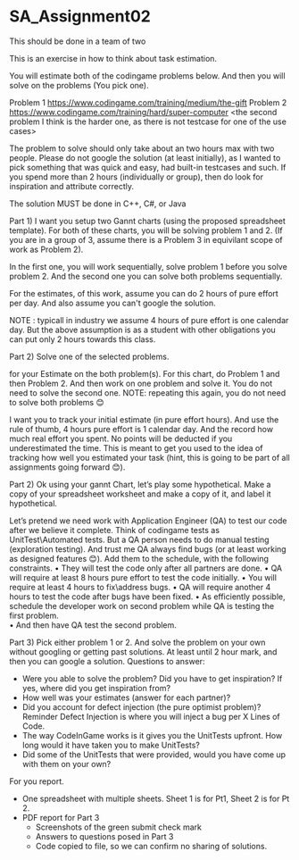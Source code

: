# SA_Assignment02

This should be done in a team of two

This is an exercise in how to think about task estimation.  

You will estimate both of the codingame problems below.  And then you will solve on the problems (You pick one).

Problem 1
https://www.codingame.com/training/medium/the-gift 
Problem 2
https://www.codingame.com/training/hard/super-computer
<the second problem I think is the harder one, as there is not testcase for one of the use cases>

The problem to solve should only take about an two hours max with two people. Please do not google the solution (at least initially), as I wanted to pick something that was quick and easy, had built-in testcases and such.  If you spend more than 2 hours (individually or group), then do look for inspiration and attribute correctly.

The solution MUST be done in C++, C#, or Java

Part 1)
I want you setup two Gannt charts (using the proposed spreadsheet template).  For both of these charts, you will be solving problem 1 and 2.  (If you are in a group of 3, assume there is a Problem 3 in equivilant scope of work as Problem 2).

In the first one, you will work sequentially, solve problem 1 before you solve problem 2.  And the second one you can solve both problems sequentially.

For the estimates, of this work, assume you can do 2 hours of pure effort per day.  And also assume you can't google the solution.

NOTE : typicall in industry we assume 4 hours of pure effort is one calendar day. But the above assumption is as a student with other obligations you can put only 2 hours towards this class.

Part 2)
Solve one of the selected problems.


for your Estimate on the both problem(s).  For this chart, do Problem 1 and then Problem 2. And then work on one problem and solve it.  You do not need to solve the second one.  NOTE: repeating this again, you do not need to solve both problems 😊

I want you to track your initial estimate (in pure effort hours).  And use the rule of thumb, 4 hours pure effort is 1 calendar day. And the record how much real effort you spent.  No points will be deducted if you underestimated the time.  This is meant to get you used to the idea of tracking how well you estimated your task (hint, this is going to be part of all assignments going forward 😊).

Part 2)
Ok using your gannt Chart, let’s play some hypothetical.  Make a copy of your spreadsheet worksheet and make a copy of it, and label it hypothetical.

Let’s pretend we need work with Application Engineer (QA) to test our code after we believe it complete.  Think of codingame tests as UnitTest\Automated tests.  But a QA person needs to do manual testing (exploration testing).  And trust me QA always find bugs (or at least working as designed features 😊).
Add them to the schedule, with the following constraints.
•	They will test the code only after all partners are done.
•	QA will require at least 8 hours pure effort to test the code initially.
•	You will require at least 4 hours to fix\address bugs.
•	QA will require another 4 hours to test the code after bugs have been fixed.
•	As efficiently possible, schedule the developer work on second problem while QA is testing the first problem.  
•	And then have QA test the second problem.

Part 3) 
Pick either problem 1 or 2.  And solve the problem on your own without googling or getting past solutions.  At least until 2 hour mark, and then you can google a solution.
Questions to answer:
* Were you able to solve the problem?  Did you have to get inspiration?  If yes, where did you get inspiration from?
* How well was your estimates (answer for each partner)?
* Did you account for defect injection (the pure optimist problem)?  Reminder Defect Injection is where you will inject a bug per X Lines of Code.
* The way CodeInGame works is it gives you the UnitTests upfront.  How long would it have taken you to make UnitTests?  
* Did some of the UnitTests that were provided, would you have come up with them on your own?

For you report.
* One spreadsheet with multiple sheets.  Sheet 1 is for Pt1, Sheet 2 is for Pt 2.
* PDF report for Part 3
  * Screenshots of the green submit check mark
  * Answers to questions posed in Part 3
  * Code copied to file, so we can confirm no sharing of solutions.
  
  

